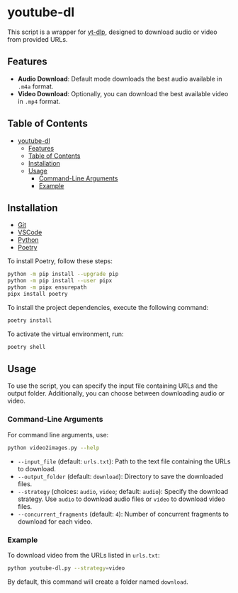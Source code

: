 # youtube-dl

This script is a wrapper for [yt-dlp](https://github.com/yt-dlp/yt-dlp), designed to download audio or video from provided URLs.

## Features

- **Audio Download**: Default mode downloads the best audio available in `.m4a` format.
- **Video Download**: Optionally, you can download the best available video in `.mp4` format.

## Table of Contents

- [youtube-dl](#youtube-dl)
  - [Features](#features)
  - [Table of Contents](#table-of-contents)
  - [Installation](#installation)
  - [Usage](#usage)
    - [Command-Line Arguments](#command-line-arguments)
    - [Example](#example)

## Installation

- [Git](https://git-scm.com/downloads)
- [VSCode](https://code.visualstudio.com/)
- [Python](https://www.python.org/)
- [Poetry](https://python-poetry.org/)

To install Poetry, follow these steps:

   ```sh
   python -m pip install --upgrade pip
   python -m pip install --user pipx
   python -m pipx ensurepath
   pipx install poetry
   ```

To install the project dependencies, execute the following command:

   ```sh
   poetry install
   ```

To activate the virtual environment, run:

   ```sh
   poetry shell
   ```

## Usage

To use the script, you can specify the input file containing URLs and the output folder. Additionally, you can choose between downloading audio or video.

### Command-Line Arguments

For command line arguments, use:

  ```sh
  python video2images.py --help
  ```

- `--input_file` (default: `urls.txt`): Path to the text file containing the URLs to download.
- `--output_folder` (default: `download`): Directory to save the downloaded files.
- `--strategy` (choices: `audio`, `video`; default: `audio`): Specify the download strategy. Use `audio` to download audio files or `video` to download video files.
- `--concurrent_fragments` (default: `4`): Number of concurrent fragments to download for each video.

### Example

To download video from the URLs listed in `urls.txt`:

```sh
python youtube-dl.py --strategy=video
```

By default, this command will create a folder named `download`.
